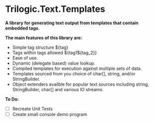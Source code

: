 # Trilogic.Text.Templates
**A library for generating text output from templates that contain embedded tags.**

**The main features of this library are:**
* Simple tag structure ${tag}
* Tags within tags allowed ${tag1${tag_2}}
* Ease of use.
* Dynamic (delegate based) value lookup.
* Compiled templates for execution against multiple sets of data.
* Templates sourced from you choice of char[], string, and/or StringBuilder.
* Object extenders availble for popular text sources including string, StringBuilder, char[] and various IO streams.

**To Do:**
- [ ] Recreate Unit Tests
- [ ] Create small console demo program
